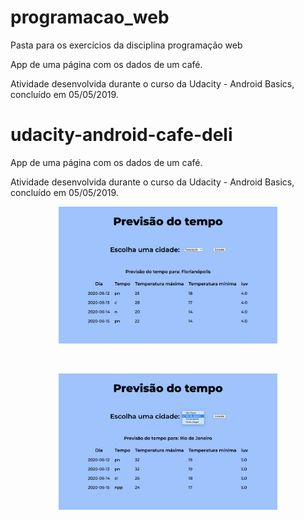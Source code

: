 # programacao_web
Pasta para os exercícios da disciplina programação web


App de uma página com os dados de um café.

Atividade desenvolvida durante o curso da Udacity - Android Basics, concluído em 05/05/2019.

# udacity-android-cafe-deli

App de uma página com os dados de um café.

Atividade desenvolvida durante o curso da Udacity - Android Basics, concluído em 05/05/2019.

<p align="center">
  <img src="api_previsao.png" width="350" title="hover text">
</p>
<br>
<p align="center">
  <img src="api_ajax.png" width="350" title="hover text">
</p>
